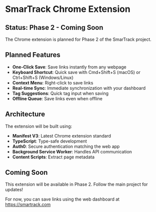 # SmarTrack Chrome Extension

## Status: Phase 2 - Coming Soon

The Chrome extension is planned for Phase 2 of the SmarTrack project.

## Planned Features

- **One-Click Save**: Save links instantly from any webpage
- **Keyboard Shortcut**: Quick save with Cmd+Shift+S (macOS) or Ctrl+Shift+S (Windows/Linux)
- **Context Menu**: Right-click to save links
- **Real-time Sync**: Immediate synchronization with your dashboard
- **Tag Suggestions**: Quick tag input when saving
- **Offline Queue**: Save links even when offline

## Architecture

The extension will be built using:
- **Manifest V3**: Latest Chrome extension standard
- **TypeScript**: Type-safe development
- **Auth0**: Secure authentication matching the web app
- **Background Service Worker**: Handles API communication
- **Content Scripts**: Extract page metadata

## Coming Soon

This extension will be available in Phase 2. Follow the main project for updates!

For now, you can save links using the web dashboard at https://smartrack.com
